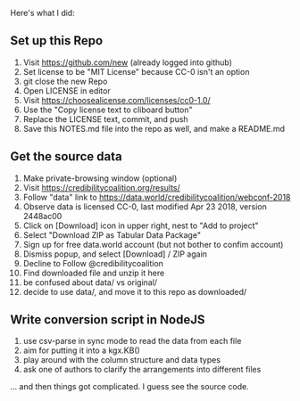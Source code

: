 
Here's what I did:

## Set up this Repo

1. Visit <https://github.com/new> (already logged into github)
1. Set license to be "MIT License" because CC-0 isn't an option
1. git close the new Repo
1. Open LICENSE in editor
1. Visit <https://choosealicense.com/licenses/cc0-1.0/>
1. Use the "Copy license text to cliboard button"
1. Replace the LICENSE text, commit, and push
1. Save this NOTES.md file into the repo as well, and make a README.md

## Get the source data

1. Make private-browsing window (optional)
1. Visit <https://credibilitycoalition.org/results/>
1. Follow "data" link to <https://data.world/credibilitycoalition/webconf-2018>
1. Observe data is licensed CC-0, last modified Apr 23 2018, version 2448ac00
1. Click on [Download] icon in upper right, nest to "Add to project"
1. Select "Download ZIP as Tabular Data Package"
1. Sign up for free data.world account (but not bother to confim account)
1. Dismiss popup, and select [Download] / ZIP again
1. Decline to Follow @credibilitycoalition
1. Find downloaded file and unzip it here
1. be confused about data/ vs original/
1. decide to use data/, and move it to this repo as downloaded/

## Write conversion script in NodeJS

1. use csv-parse in sync mode to read the data from each file
2. aim for putting it into a kgx.KB()
3. play around with the column structure and data types
4. ask one of authors to clarify the arrangements into different files

... and then things got complicated.  I guess see the source code.
